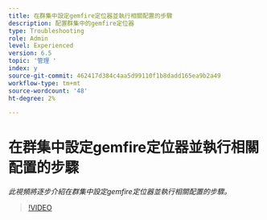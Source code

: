 ```yaml
---
title: 在群集中設定gemfire定位器並執行相關配置的步驟
description: 配置群集中的gemfire定位器
type: Troubleshooting
role: Admin
level: Experienced
version: 6.5
topic: '管理 '
index: y
source-git-commit: 462417d384c4aa5d99110f1b8dadd165ea9b2a49
workflow-type: tm+mt
source-wordcount: '48'
ht-degree: 2%

---
```



# 在群集中設定gemfire定位器並執行相關配置的步驟

*此視頻將逐步介紹在群集中設定gemfire定位器並執行相關配置的步驟。*

>[!VIDEO](https://video.tv.adobe.com/v/335544?quality=9&learn=on)
